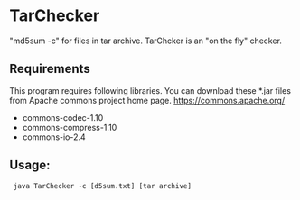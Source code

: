# TarChecker
"md5sum -c" for files in tar archive. TarChcker is an "on the fly" checker.

## Requirements
 This program requires following libraries. You can download these *.jar files from Apache commons project home page.
 https://commons.apache.org/
* commons-codec-1.10
* commons-compress-1.10
* commons-io-2.4

## Usage:
     java TarChecker -c [d5sum.txt] [tar archive]

